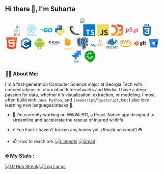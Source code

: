 ## Hi there 👋, I'm Suharta
<div id="header" align="center">
  <img src="https://media0.giphy.com/media/v1.Y2lkPTc5MGI3NjExOHZ0N2lvMzM2dWxqOXF4am1tbmlrMm9hcmVlOHJueHllN2lvaDNqaSZlcD12MV9pbnRlcm5hbF9naWZfYnlfaWQmY3Q9Zw/QXwtfadqo7wbfmT46H/giphy.gif" width="200"/>
  <div>
   <!-- <img src="https://komarev.com/ghpvc/?username=srudraDev&style=flat-square&color=blue" alt=""/> -->
  </div>
  <div>
    <img src="https://github.com/devicons/devicon/blob/master/icons/java/java-original-wordmark.svg" title="Java" alt="Java" width="40" height="40"/>&nbsp;
    <img src="https://github.com/devicons/devicon/blob/master/icons/react/react-original-wordmark.svg" title="React" alt="React" width="40" height="40"/>&nbsp;
    <img src="https://github.com/devicons/devicon/blob/master/icons/go/go-original-wordmark.svg" title="Go" alt="Go" width="40" height="40"/>
    <img src="https://github.com/devicons/devicon/blob/master/icons/python/python-original.svg" title="Python" alt="Python" width="40" height="40"/>&nbsp;
    <img src="https://github.com/devicons/devicon/blob/master/icons/flask/flask-original.svg" title="Flask" alt="Flask" width="40" height="40"/>&nbsp;
    <img src="https://github.com/devicons/devicon/blob/master/icons/typescript/typescript-original.svg" title="Typescript" alt="Typescript" width="40" height="40"/>
    <img src="https://github.com/devicons/devicon/blob/master/icons/javascript/javascript-original.svg" title="JavaScript" alt="JavaScript" width="40" height="40"/>&nbsp;
    <img src="https://github.com/devicons/devicon/blob/master/icons/d3js/d3js-original.svg" title="D3.js" alt="D3.js" width="40" height="40"/>&nbsp;
    <img src="https://github.com/devicons/devicon/blob/master/icons/p5js/p5js-original.svg" title="p5.js" alt="p5.js" width="40" height="40"/>&nbsp;
    <img src="https://github.com/devicons/devicon/blob/master/icons/css3/css3-plain-wordmark.svg"  title="CSS" alt="CSS" width="40" height="40"/>&nbsp;
    <img src="https://github.com/devicons/devicon/blob/master/icons/html5/html5-original.svg" title="HTML5" alt="HTML" width="40" height="40"/>&nbsp;
    <img src="https://github.com/devicons/devicon/blob/master/icons/c/c-original.svg" title="C" alt="C Programming" width="40" height="40"/>
    <img src="https://github.com/devicons/devicon/blob/master/icons/android/android-plain.svg" title="Android" alt="Android" width="40" height="40"/>&nbsp;
    <img src="https://github.com/devicons/devicon/blob/master/icons/kotlin/kotlin-original-wordmark.svg" title="Kotlin" alt="Kotlin" width="40" height="40"/>
    <img src="https://github.com/devicons/devicon/blob/master/icons/firebase/firebase-plain-wordmark.svg" title="Firebase" alt="Firebase" width="40" height="40"/>&nbsp;
    <img src="https://github.com/devicons/devicon/blob/master/icons/postgresql/postgresql-original.svg" title="PostgreSQL" alt="PostgreSQL" width="40" height="40"/>&nbsp;
    <img src="https://github.com/devicons/devicon/blob/master/icons/mysql/mysql-original-wordmark.svg" title="MySQL"  alt="MySQL" width="40" height="40"/>&nbsp;
    <img src="https://github.com/devicons/devicon/blob/master/icons/docker/docker-original-wordmark.svg" title="Docker" alt="Docker" width="40" height="40"/>
    <img src="https://github.com/devicons/devicon/blob/master/icons/amazonwebservices/amazonwebservices-plain-wordmark.svg" title="AWS" alt="AWS" width="40" height="40"/>&nbsp;
    <img src="https://github.com/devicons/devicon/blob/master/icons/git/git-original-wordmark.svg" title="Git" alt="Git" width="40" height="40"/>
    <img src="https://github.com/devicons/devicon/blob/master/icons/bitbucket/bitbucket-original.svg" title="Bitbucket" alt="Bitbucket" width="40" height="40"/>&nbsp;
    <img src="https://github.com/devicons/devicon/blob/master/icons/jira/jira-original-wordmark.svg" title="Jira" alt="Jira" width="40" height="40"/>
    <img src="https://github.com/devicons/devicon/blob/master/icons/cucumber/cucumber-plain.svg" title="Cucumber" alt="Cucumber" width="40" height="40"/>&nbsp;
  </div>
</div>

### :man_technologist: About Me:
I'm a first-generation Computer Science major at Georgia Tech with concentrations in Information Internetworks and Media.
I have a deep passion for data, whether it's visualization, extraction, or modeling.
I most often build with ```Java```, ```Python```, and ```Javascript```/```Typescript```, but I also love learning new languages/stacks 🤗.
- 🔭 I’m currently working on Wildlife911, a React-Native app designed to streamline and accelerate the rescue of injured wildlife.

- :zap: Fun Fact: I haven't broken any bones yet. (_Knock on wood!_) ☘️
- :mailbox: How to reach me:
  <a href="https://linkedin.com/in/suhartaR"><img src="https://github.com/user-attachments/assets/1450344a-b541-4cd4-ba56-68009d10ce80" alt="LinkedIn" width="28" height="28"></a>
  [![Gmail](https://img.shields.io/badge/-D14836?style=for-the-badge&logo=gmail&logoColor=white)](mailto:suharta098@gmail.com)

### :fire: My Stats :
[![GitHub Streak](https://streak-stats.demolab.com/?user=srudraDev)](https://git.io/streak-stats)
[![Top Langs](https://github-readme-stats.vercel.app/api/top-langs/?username=srudraDev&layout=compact&theme=vision-friendly-dark)](https://github.com/anuraghazra/github-readme-stats)
<!-- [![Git Stats](https://github-readme-stats.vercel.app/api?username=srudraDev)] -->

<!--
**srudraDev/srudraDev** is a ✨ _special_ ✨ repository because its `README.md` (this file) appears on your GitHub profile.

Here are some ideas to get you started:

- 🔭 I’m currently working on ...
- 🌱 I’m currently learning ...
- 👯 I’m looking to collaborate on ...
- 🤔 I’m looking for help with ...
- 💬 Ask me about ...
- 📫 How to reach me: ...
- 😄 Pronouns: ...
- ⚡ Fun fact: ...
-->
